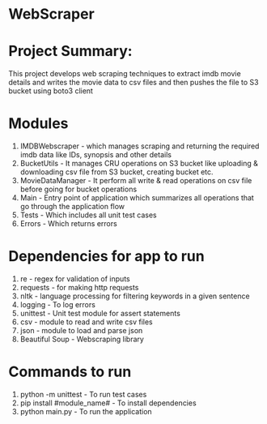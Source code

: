 # WebScraper

# Project Summary:
This project develops web scraping techniques to extract imdb movie details and writes the movie data to csv files and then pushes the file to S3 bucket using boto3 client

# Modules
1. IMDBWebscraper - which manages scraping and returning the required imdb data like IDs, synopsis and other details 
2. BucketUtils - It manages CRU operations on S3 bucket like uploading & downloading csv file from S3 bucket, creating bucket etc.
3. MovieDataManager - It perform all write & read operations on csv file before going for bucket operations
4. Main - Entry point of application which summarizes all operations that go through the application flow
5. Tests - Which includes all unit test cases
6. Errors - Which returns errors

# Dependencies for app to run
1. re - regex for validation of inputs
2. requests - for making http requests
3. nltk - language processing for filtering keywords in a given sentence
4. logging - To log errors
5. unittest - Unit test module for assert statements
6. csv - module to read and write csv files
7. json - module to load and parse json
8. Beautiful Soup - Webscraping library

# Commands to run
1. python -m unittest - To run test cases
2. pip install #module_name# - To install dependencies
3. python main.py - To run the application
